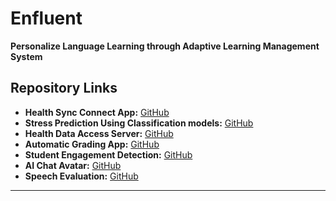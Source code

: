 # Enfluent

**Personalize Language Learning through Adaptive Learning Management System**

## Repository Links

- **Health Sync Connect App:** [GitHub](https://github.com/kannangaranv/HealthSyncConnectApp)
- **Stress Prediction Using Classification models:** [GitHub](https://github.com/kannangaranv/Stress-Prediction-Using-HRV)
- **Health Data Access Server:** [GitHub](https://github.com/kannangaranv/enfluentHealthDataAccessServer)
- **Automatic Grading App:** [GitHub](https://github.com/kannangaranv/Automatic-grading-ml-app)
- **Student Engagement Detection:** [GitHub](https://github.com/kannangaranv/studentEngagementDetection)
- **AI Chat Avatar:** [GitHub](https://github.com/kannangaranv/AI_Chat_Avatar_Enfluent)
- **Speech Evaluation:** [GitHub](https://github.com/kannangaranv/speech-evaluation)

---




